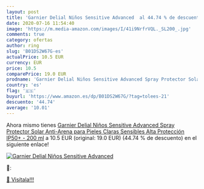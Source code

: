 ```yaml
---
layout: post
title: 'Garnier Delial Niños Sensitive Advanced  al 44.74 % de descuento'
date: 2020-07-16 11:54:40
image: 'https://m.media-amazon.com/images/I/41i9NrfrVQL._SL200_.jpg'
comments: true
category: ofertas
author: ring
slug: 'B01DS2W67G-es'
actualPrice: 10.5 EUR
currency: EUR
price: 10.5
comparePrice: 19.0 EUR
prodname: 'Garnier Delial Niños Sensitive Advanced Spray Protector Solar Anti-Arena para Pieles Claras  Sensibles  Alta Protección IP50+ - 200 ml'
country: 'es'
flag: '🇪🇸'
buyurl: 'https://www.amazon.es/dp/B01DS2W67G/?tag=tolees-21'
descuento: '44.74'
average: '10.01'
---
```


Ahora mismo tienes [Garnier Delial Niños Sensitive Advanced Spray Protector Solar Anti-Arena para Pieles Claras  Sensibles  Alta Protección IP50+ - 200 ml](https://www.amazon.es/dp/B01DS2W67G/?tag=tolees-21) a 10.5 EUR (original: 19.0 EUR) (44.74 %  de descuento) en el siguiente enlace!

[![Garnier Delial Niños Sensitive Advanced ](https://m.media-amazon.com/images/I/41i9NrfrVQL._SL200_.jpg)](https://www.amazon.es/dp/B01DS2W67G/?tag=tolees-21)

🔎:


[🛒 Visítala!!!](https://www.amazon.es/dp/B01DS2W67G/?tag=tolees-21)
